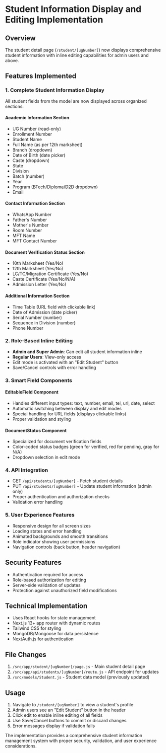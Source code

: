 # Student Information Display and Editing Implementation

## Overview
The student detail page (`/student/[ugNumber]`) now displays comprehensive student information with inline editing capabilities for admin users and above.

## Features Implemented

### 1. Complete Student Information Display
All student fields from the model are now displayed across organized sections:

#### Academic Information Section
- UG Number (read-only)
- Enrollment Number
- Student Name
- Full Name (as per 12th marksheet)
- Branch (dropdown)
- Date of Birth (date picker)
- Caste (dropdown)
- State
- Division
- Batch (number)
- Year
- Program (BTech/Diploma/D2D dropdown)
- Email

#### Contact Information Section
- WhatsApp Number
- Father's Number
- Mother's Number
- Room Number
- MFT Name
- MFT Contact Number

#### Document Verification Status Section
- 10th Marksheet (Yes/No)
- 12th Marksheet (Yes/No)
- LC/TC/Migration Certificate (Yes/No)
- Caste Certificate (Yes/No/N/A)
- Admission Letter (Yes/No)

#### Additional Information Section
- Time Table (URL field with clickable link)
- Date of Admission (date picker)
- Serial Number (number)
- Sequence in Division (number)
- Phone Number

### 2. Role-Based Inline Editing
- **Admin and Super Admin**: Can edit all student information inline
- **Regular Users**: View-only access
- Edit mode is activated with an "Edit Student" button
- Save/Cancel controls with error handling

### 3. Smart Field Components

#### EditableField Component
- Handles different input types: text, number, email, tel, url, date, select
- Automatic switching between display and edit modes
- Special handling for URL fields (displays clickable links)
- Proper validation and styling

#### DocumentStatus Component
- Specialized for document verification fields
- Color-coded status badges (green for verified, red for pending, gray for N/A)
- Dropdown selection in edit mode

### 4. API Integration
- GET `/api/students/[ugNumber]` - Fetch student details
- PUT `/api/students/[ugNumber]` - Update student information (admin only)
- Proper authentication and authorization checks
- Validation error handling

### 5. User Experience Features
- Responsive design for all screen sizes
- Loading states and error handling
- Animated backgrounds and smooth transitions
- Role indicator showing user permissions
- Navigation controls (back button, header navigation)

## Security Features
- Authentication required for access
- Role-based authorization for editing
- Server-side validation of updates
- Protection against unauthorized field modifications

## Technical Implementation
- Uses React hooks for state management
- Next.js 13+ app router with dynamic routes
- Tailwind CSS for styling
- MongoDB/Mongoose for data persistence
- NextAuth.js for authentication

## File Changes
1. `/src/app/student/[ugNumber]/page.js` - Main student detail page
2. `/src/app/api/students/[ugNumber]/route.js` - API endpoint for updates
3. `/src/models/Student.js` - Student data model (previously updated)

## Usage
1. Navigate to `/student/[ugNumber]` to view a student's profile
2. Admin users see an "Edit Student" button in the header
3. Click edit to enable inline editing of all fields
4. Use Save/Cancel buttons to commit or discard changes
5. Error messages display if validation fails

The implementation provides a comprehensive student information management system with proper security, validation, and user experience considerations.
